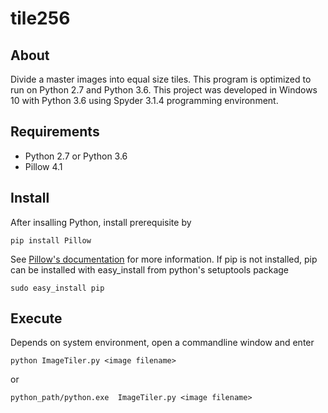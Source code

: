 # tile256

## About
Divide a master images into equal size tiles. This program is optimized to run on Python 2.7 and Python 3.6. 
This project was developed in Windows 10 with Python 3.6 using Spyder 3.1.4 programming environment.

## Requirements

* Python 2.7 or Python 3.6
* Pillow 4.1

## Install
After insalling Python, install prerequisite by
```
pip install Pillow
```
See [Pillow's documentation](http://pillow.readthedocs.io) for more information.
If pip is not installed, pip can be installed with easy_install from python's setuptools package
```
sudo easy_install pip
```
    
    
## Execute
Depends on system environment, open a commandline window and enter
```
python ImageTiler.py <image filename>
```
or
```
python_path/python.exe  ImageTiler.py <image filename>
```

